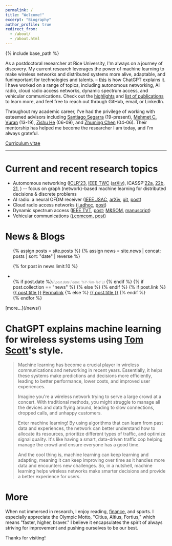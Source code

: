 ```yaml
---
permalink: /
title: "Welcome!"
excerpt: "Biography"
author_profile: true
redirect_from:
  - /about/
  - /about.html
---
```

{% include base_path %}

As a postdoctoral researcher at Rice University, I'm always on a journey of discovery. My current research leverages the power of machine learning to make wireless networks and distributed systems more alive, adaptable, and <span class="tooltip">fun<span class="tooltiptext">Important for technologies and talents.</span></span> – [this](#chatgpt) is how ChatGPT explains it. I have worked on a range of topics, including autonomous networking, AI radio, cloud radio access networks, dynamic spectrum access, and vehicular communications. Check out the [highlights](#highlight) and [list of publications](/publications/) to learn more, and feel free to reach out through GitHub, email, or LinkedIn.

Throughout my academic career, I've had the privilege of working with esteemed advisors including [Santiago Segarra](http://segarra.rice.edu/) (19-present), [Mehmet C. Vuran](http://cse.unl.edu/~mcvuran/) (13-19), [Zishu He](https://ieeexplore.ieee.org/author/37086032055) (06-09), and [Zhuming Chen](https://ieeexplore.ieee.org/author/37291477800) (04-06). Their mentorship has helped me become the researcher I am today, and I'm always grateful.


[Curriculum vitae]({{site.baseurl}}/files/zhongyuanzhao-cv.pdf) 

-----

Current and recent research topics <a name="highlight"></a>
======
 
- Automomous networking ([ICLR'23](https://openreview.net/forum?id=yHIIM9BgOo), [IEEE TWC](https://ieeexplore.ieee.org/document/9962800) ([arXiv](https://arxiv.org/abs/2109.05536)), ICASSP'[22a](https://doi.org/10.1109/ICASSP43922.2022.9746926), [22b](https://doi.org/10.1109/ICASSP43922.2022.9747437), [21](https://doi.org/10.1109/ICASSP39728.2021.9414098), ) -- focus on graph (network)-based machine learning for distributed decisions & discrete problems
- AI radio: a neural OFDM receiver ([IEEE JSAC](https://doi.org/10.1109/JSAC.2021.3087241), [arXiv](https://arxiv.org/abs/1810.07181), [git](https://github.com/zhongyuanzhao/dl_ofdm), [post](/publications/2018-10-23-Deep-Waveform.html))
- Cloud radio access networks ([j.adhoc](https://doi.org/10.1016/j.adhoc.2020.102305), [post](/publications/2020-10-23-CoSeC-RAN.html))
- Dynamic spectrum access ([IEEE TVT](https://doi.org/10.1109/TVT.2019.2892867), [post](/publications/2019-02-01-CogTV.html); [M&SOM](https://doi.org/10.1287/msom.2018.0727), [manuscript](http://cbafiles.unl.edu/public/cbainternal/facStaffUploads/MSOM-template-final.pdf))
- Vehicular communications ([j.comcom](https://doi.org/10.1016/j.comcom.2018.05.009), [post](/publications/2018-09-01-Vehicle-to-Barrier.html))


News & Blogs <i class="fa fa-rss" aria-hidden="true"></i>
======

<ul>
{% assign posts = site.posts %}
{% assign news = site.news | concat: posts | sort: "date" | reverse %}

{% for post in news limit:10  %}
    <li>      
    {% if post.date %}<i style="color: gray;font-size: 0.7em;">{{ post.date | date: '%Y-%m-%d' }}</i> {% endif %}
    {% if post.collection == "news" %}
    {% else %}
      <i class="fa fa-bookmark" aria-hidden="true"></i>
    {% endif %}
	  <span class="archive__item-title" itemprop="headline">
    {% if post.link %}
        <a href="{{ post.link }}">{{ post.title }}</a> <a href="{{ base_path }}{{ post.url }}" rel="permalink"><i class="fa fa-link" aria-hidden="true" title="permalink"></i><span class="sr-only">Permalink</span></a>
    {% else %}
        <a href="{{ base_path }}{{ post.url }}" rel="permalink">{{ post.title }}</a>
    {% endif %}
    </span>
    </li>
{% endfor %}
</ul>
[more...](/news/)


ChatGPT explains machine learning for wireless systems using [Tom Scott](https://www.youtube.com/@TomScottGo)'s style.<a name="chatgpt"></a>
======

>Machine learning has become a crucial player in wireless communications and networking in recent years. Essentially, it helps these systems make predictions and decisions more efficiently, leading to better performance, lower costs, and improved user experiences.
>
>Imagine you're a wireless network trying to serve a large crowd at a concert. With traditional methods, you might struggle to manage all the devices and data flying around, leading to slow connections, dropped calls, and unhappy customers.
>
>Enter machine learning! By using algorithms that can learn from past data and experiences, the network can better understand how to allocate its resources, prioritize different types of traffic, and optimize signal quality. It's like having a smart, data-driven traffic cop helping manage the crowd and ensure everyone has a good time.
>
>And the cool thing is, machine learning can keep learning and adapting, meaning it can keep improving over time as it handles more data and encounters new challenges. So, in a nutshell, machine learning helps wireless networks make smarter decisions and provide a better experience for users.

More
======

When not immersed in research, I enjoy reading, [finance](/portfolio/business-education/), and sports. I especially appreciate the Olympic Motto, "Citius, Altius, Fortius," which means "faster, higher, braver." I believe it encapsulates the spirit of always striving for improvement and pushing ourselves to be our best.

Thanks for visiting!
